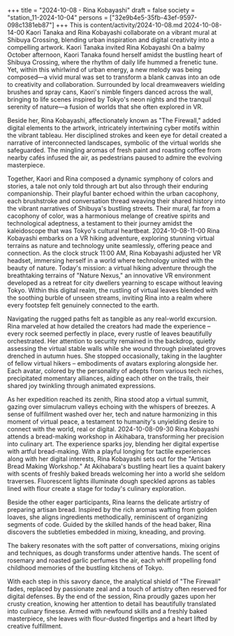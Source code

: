 +++
title = "2024-10-08 - Rina Kobayashi"
draft = false
society = "station_11-2024-10-04"
persons = ["32e9b4e5-35fb-43ef-9597-098c1381eb87"]
+++
This is content/activity/2024-10-08.md
2024-10-08-14-00
Kaori Tanaka and Rina Kobayashi collaborate on a vibrant mural at Shibuya Crossing, blending urban inspiration and digital creativity into a compelling artwork.
Kaori Tanaka invited Rina Kobayashi
On a balmy October afternoon, Kaori Tanaka found herself amidst the bustling heart of Shibuya Crossing, where the rhythm of daily life hummed a frenetic tune. Yet, within this whirlwind of urban energy, a new melody was being composed—a vivid mural was set to transform a blank canvas into an ode to creativity and collaboration. Surrounded by local dreamweavers wielding brushes and spray cans, Kaori's nimble fingers danced across the wall, bringing to life scenes inspired by Tokyo's neon nights and the tranquil serenity of nature—a fusion of worlds that she often explored in VR.

Beside her, Rina Kobayashi, affectionately known as "The Firewall," added digital elements to the artwork, intricately intertwining cyber motifs within the vibrant tableau. Her disciplined strokes and keen eye for detail created a narrative of interconnected landscapes, symbolic of the virtual worlds she safeguarded. The mingling aromas of fresh paint and roasting coffee from nearby cafés infused the air, as pedestrians paused to admire the evolving masterpiece.

Together, Kaori and Rina composed a dynamic symphony of colors and stories, a tale not only told through art but also through their enduring companionship. Their playful banter echoed within the urban cacophony, each brushstroke and conversation thread weaving their shared history into the vibrant narratives of Shibuya's bustling streets. Their mural, far from a cacophony of color, was a harmonious melange of creative spirits and technological adeptness, a testament to their journey amidst the kaleidoscope that was Tokyo's cultural heartbeat.
2024-10-08-11-00
Rina Kobayashi embarks on a VR hiking adventure, exploring stunning virtual terrains as nature and technology unite seamlessly, offering peace and connection.
As the clock struck 11:00 AM, Rina Kobayashi adjusted her VR headset, immersing herself in a world where technology united with the beauty of nature. Today's mission: a virtual hiking adventure through the breathtaking terrains of "Nature Nexus," an innovative VR environment developed as a retreat for city dwellers yearning to escape without leaving Tokyo. Within this digital realm, the rustling of virtual leaves blended with the soothing burble of unseen streams, inviting Rina into a realm where every footstep felt genuinely connected to the earth.

Navigating the rugged paths felt as tangible as any real-world excursion. Rina marveled at how detailed the creators had made the experience – every rock seemed perfectly in place, every rustle of leaves beautifully orchestrated. Her attention to security remained in the backdrop, quietly assessing the virtual stable walls while she wound through pixelated groves drenched in autumn hues. She stopped occasionally, taking in the laughter of fellow virtual hikers – embodiments of avatars exploring alongside her. Each avatar, colored by the personality of adepts from various tech niches, precipitated momentary alliances, aiding each other on the trails, their shared joy twinkling through animated expressions.

As her expedition reached its zenith, Rina stood atop a virtual summit, gazing over simulacrum valleys echoing with the whispers of breezes. A sense of fulfillment washed over her, tech and nature harmonizing in this moment of virtual peace, a testament to humanity's unyielding desire to connect with the world, real or digital.
2024-10-08-09-30
Rina Kobayashi attends a bread-making workshop in Akihabara, transforming her precision into culinary art. The experience sparks joy, blending her digital expertise with artful bread-making.
With a playful longing for tactile experiences along with her digital interests, Rina Kobayashi sets out for the "Artisan Bread Making Workshop." At Akihabara's bustling heart lies a quaint bakery with scents of freshly baked breads welcoming her into a world she seldom traverses. Fluorescent lights illuminate dough speckled aprons as tables lined with flour create a stage for today's culinary exploration.

Beside the other eager participants, Rina learns the delicate artistry of preparing artisan bread. Inspired by the rich aromas wafting from golden loaves, she aligns ingredients methodically, reminiscent of organizing segments of code. Guided by the skilled hands of the head baker, Rina discovers the subtleties embedded in mixing, kneading, and proving.

The bakery resonates with the soft patter of conversations, mixing origins and techniques, as dough transforms under attentive hands. The scent of rosemary and roasted garlic perfumes the air, each whiff propelling fond childhood memories of the bustling kitchens of Tokyo.

With each step in this savory dance, the analytical shield of "The Firewall" fades, replaced by passionate zeal and a touch of artistry often reserved for digital defenses. By the end of the session, Rina proudly gazes upon her crusty creation, knowing her attention to detail has beautifully translated into culinary finesse. Armed with newfound skills and a freshly baked masterpiece, she leaves with flour-dusted fingertips and a heart lifted by creative fulfillment.

